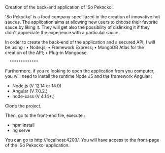 Creation of the back-end application of 'So Pekocko'.

'So Pekocko' is a food company speciliazed in the creation of innovative hot sauces. 
The application aims at allowing new users to choose their favorite sauce by liking it. 
They will get also the possibility of dislinking it if they didn't appreciate the experience with a particular sauce.

In order to create the back-end of the application and a secured API, I will be using : 
• Node.js; 
• Framework Express; 
• MongoDB Atlas for the creation of the API; 
• Plug-in Mongoose.

      *************
      
Furthermore, if you re looking to open the application from you computer, you will need to install the runtime Node JS and the framework Angular :
- Node.js (V 12.14 or 14.0)
- Angular (V 7.0.2.)
- node-sass (V 4.14+.)

Clone the project.

Then, go to the front-end file, execute : 
- npm install
- ng serve

You can go to http://localhost:4200/.
You will have access to the front-page of the 'So Pekocko' application.
